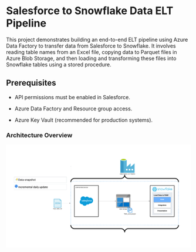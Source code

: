 # Salesforce to Snowflake Data ELT Pipeline
This project demonstrates building an end-to-end ELT pipeline using Azure Data Factory to transfer data from Salesforce to Snowflake. It involves reading table names from an Excel file, copying data to Parquet files in Azure Blob Storage, and then loading and transforming these files into Snowflake tables using a stored procedure.

## Prerequisites
- API permissions must be enabled in Salesforce.

- Azure Data Factory and Resource group access.

- Azure Key Vault (recommended for production systems).

### Architecture Overview

![Architecture Diagram](Salesforce-to-Snowfalke-ELT/Salesforce-Snowflake-ELT.png)

